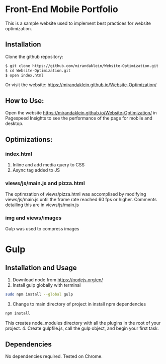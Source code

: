 # Front-End Mobile Portfolio

This is a sample website used to implement best practices for website optimization.

## Installation
Clone the github repository: 
```bash
$ git clone https://github.com/mirandaklein/Website-Optimization.git
$ cd Website-Optimization.git
$ open index.html
```
Or visit the website: https://mirandaklein.github.io/Website-Optimization/

## How to Use:
Open the website https://mirandaklein.github.io/Website-Optimization/ in Pagespeed Insights to see the performance of the page for mobile and desktop.

## Optimizations:

### index.html
1. Inline and add media query to CSS
2. Async tag added to JS

### views/js/main.js and pizza.html
The optimzation of views/pizza.html was accomplised by modifying views/js/main.js until the frame rate reached 60 fps or higher. Comments detailing this are in views/js/main.js

### img and views/images
Gulp was used to compress images

# Gulp

## Installation and Usage
1. Download node from https://nodejs.org/en/
2. Install gulp globally with terminal
```bash
sudo npm install --global gulp
```
3. Change to main directory of project in install npm dependencies
```bash
npm install
```
This creates node_modules directory with all the plugins in the root of your project.
4. Create gulpfile.js, call the gulp object, and begin your first task.

## Dependencies
No dependencies required. Tested on Chrome.




